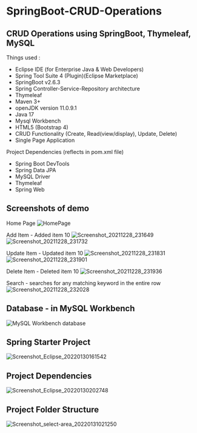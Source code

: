 # SpringBoot-CRUD-Operations
## CRUD Operations using SpringBoot, Thymeleaf, MySQL

Things used :
- Eclipse IDE (for Enterprise Java & Web Developers)
- Spring Tool Suite 4 (Plugin)(Eclipse Marketplace) 
- SpringBoot v2.6.3
- Spring Controller-Service-Repository architecture
- Thymeleaf
- Maven 3+
- openJDK version 11.0.9.1
- Java 17
- Mysql Workbench
- HTML5 (Bootstrap 4)
- CRUD Functionality (Create, Read(view/display), Update, Delete)
- Single Page Application

Project Dependencies (reflects in pom.xml file)
- Spring Boot DevTools   
- Spring Data JPA
- MySQL Driver
- Thymeleaf
- Spring Web

## Screenshots of demo
Home Page
![HomePage](https://user-images.githubusercontent.com/67866166/147592782-2ad7ed5e-2a3b-46a2-a4f4-1a5612112486.png)

Add Item - Added item 10
![Screenshot_20211228_231649](https://user-images.githubusercontent.com/67866166/147593439-f5874db7-f01c-4d99-9b8d-f18673d0d7f9.png)
![Screenshot_20211228_231732](https://user-images.githubusercontent.com/67866166/147593442-4b62b2eb-3153-4d45-b57f-c5b80a3f179d.png)

Update Item - Updated item 10
![Screenshot_20211228_231831](https://user-images.githubusercontent.com/67866166/147593443-a1dbfecf-3c02-4974-b30c-359dd67af6e6.png)
![Screenshot_20211228_231901](https://user-images.githubusercontent.com/67866166/147593444-7c11bd6a-4953-44cf-b979-39613887e5da.png)

Delete Item - Deleted item 10
![Screenshot_20211228_231936](https://user-images.githubusercontent.com/67866166/147593445-5035d5c1-4e65-4fb7-bdeb-0c256e7dbf94.png)

Search - searches for any matching keyword in the entire row
![Screenshot_20211228_232028](https://user-images.githubusercontent.com/67866166/147593446-e7093bf7-e0d6-49fe-8fef-75b38119ea0b.png)

## Database - in MySQL Workbench
![MySQL Workbench database](https://user-images.githubusercontent.com/67866166/147592349-141ff2cf-4787-46c0-bffd-f92e3b09cb13.png)

## Spring Starter Project
![Screenshot_Eclipse_20220130161542](https://user-images.githubusercontent.com/67866166/151717243-18c14c7f-d302-451e-a105-71562be0770c.png)

## Project Dependencies
![Screenshot_Eclipse_20220130202748](https://user-images.githubusercontent.com/67866166/151717253-743e826b-e51b-4a0e-aab5-8ce61e278637.png)

## Project Folder Structure
![Screenshot_select-area_20220131021250](https://user-images.githubusercontent.com/67866166/151717190-280f37a2-ab0d-42c7-822b-4b861a627c7a.png)
